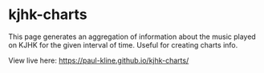 # kjhk-charts
This page generates an aggregation of information about the music played on KJHK for the given interval of time.
Useful for creating charts info. 


View live here:
 https://paul-kline.github.io/kjhk-charts/

